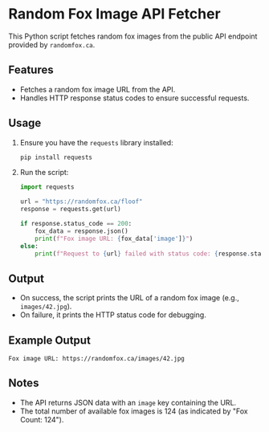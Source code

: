 # Random Fox Image API Fetcher

This Python script fetches random fox images from the public API endpoint provided by `randomfox.ca`.

## Features
- Fetches a random fox image URL from the API.
- Handles HTTP response status codes to ensure successful requests.

## Usage
1. Ensure you have the `requests` library installed:
   ```bash
   pip install requests
   ```
2. Run the script:
   ```python
   import requests

   url = "https://randomfox.ca/floof"
   response = requests.get(url)

   if response.status_code == 200:
       fox_data = response.json()
       print(f"Fox image URL: {fox_data['image']}")
   else:
       print(f"Request to {url} failed with status code: {response.status_code}")
   ```

## Output
- On success, the script prints the URL of a random fox image (e.g., `images/42.jpg`).
- On failure, it prints the HTTP status code for debugging.

## Example Output
```
Fox image URL: https://randomfox.ca/images/42.jpg
```

## Notes
- The API returns JSON data with an `image` key containing the URL.
- The total number of available fox images is 124 (as indicated by "Fox Count: 124").